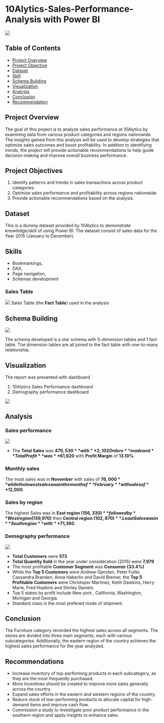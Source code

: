 # 10Alytics-Sales-Performance-Analysis with Power BI

![](sales_image.jpg)


## Table of Contents
- [Project Overview](#project-overview)
- [Project Objective](#project-objective)
- [Dataset](#dataset)
- [Skill](#skill)
- [Schema Building](#schema-building)
- [Visualization](#visualization)
- [Analysis](#analysis)
- [Conclusion](#conclusion)
- [Recommendation](#recommendation)

  
## Project Overview

The goal of this project is to analyze sales performance at 10Alytics by examining data from various product categories and regions nationwide. The insights gained 
from this analysis will be used to develop strategies that optimize sales outcomes and boost profitability. In addition to identifying trends, the project will 
provide actionable recommendations to help guide decision-making and improve overall business performance.


## Project Objectives
1.	Identify patterns and trends in sales transactions across product categories.
2.	Optimize sales performance and profitability across regions nationwide.
3.	Provide actionable recommendations based on the analysis.


## Dataset

This is a dummy dataset provided by 10Alytics to demonstrate knowledge/skill of using Power BI.
The dataset consist of sales data for the Year 2015 (January to December).

## Skills 
- Bookmarkings,
- DAX,
- Page navigation,
- Schemas development

### Sales Table

![](Sales_table.jpg)
Sales Table (the **Fact Table**) used in the analysis

 ## Schema Building

![](starschema.jpg)

The schema developed is a star schema with 5-dimension tables and 1 fact table. The dimension tables are all joined to the fact table with one-to-many relationship.

## Visualization
The report was presented with dashboard
1.	10Alytics Sales Performance dashboard
2.	Demography performance dashboard

![](dash1.jpg)


## Analysis

### Sales performance 
![](dash.jpg)

- The **Total Sales** was **$470,530** with **2,102 Orders** made and **Total Profit** was **$61,620** with **Profit Margin** of **13.10%**.

### Monthly sales
The most sales was in **November** with sales of **$76,000** while the lowest sales was in the month of **February** with sales of **$12,000**.

### Sales by region
The highest Sales was in **East region ($156,330)** followed by **West region ($139,970)** then **Central region ($102,870)**. Least Sales was in **South region** with **$71,360**.

### Demography performance

![](dash2.jpeg)

- **Total Customers** were **573**
- **Total Quantity Sold** in the year under consideration (2015) were **7,979**
- The most profitable **Customer Segment** was **Consumer (33.4%)**
- While the **Top 5 Customers** were Andrew Gjersten, Peter Fuller, Cassandra Branden, Anna Haberlin and David Bremer, the **Top 5 Profitable Customers** were Christoper Martinez, Keith Dawkins,
  Harry Marie, Fred Hopkins and Shirley Daniels.
- Top 5 states by profit include New york , California, Washington, Michigan and Georgia.
- Standard class is the most prefered mode of shipment.

## Conclusion 
The Furniture category recorded the highest sales across all segments. The stores are divided into three main segments, each with various subcategories. Additionally, the eastern region of the country 
achieves the highest sales performance for the year analyzed.
 
## Recommendations
- Increase inventory of top-performing products in each subcategory, as they are the most frequently purchased.
- More Incentives should be created to improve more sales generally across the country.
- Expand sales efforts in the eastern and western regions of the country.
- Reduce stock of low-performing products to allocate capital for high-demand items and improve cash flow.
- Commission a study to investigate poor product performance in the southern region and apply insights to enhance sales.
